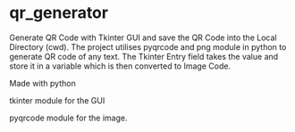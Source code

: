 # qr_generator

Generate QR Code with Tkinter GUI and save the QR Code into the Local Directory (cwd). The project utilises pyqrcode and png module in python to generate QR code of any text. The Tkinter
Entry field takes the value and store it in a variable which is then converted to Image Code.


Made with python

tkinter module for the GUI

pyqrcode module for the image.
